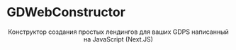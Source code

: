 # GDWebConstructor
<center> Конструктор создания простых лендингов для ваших GDPS написанный на JavaScript (Next.JS) </center>
